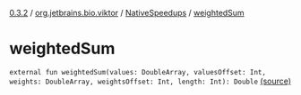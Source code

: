 [0.3.2](../../index.md) / [org.jetbrains.bio.viktor](../index.md) / [NativeSpeedups](index.md) / [weightedSum](.)

# weightedSum

`external fun weightedSum(values: DoubleArray, valuesOffset: Int, weights: DoubleArray, weightsOffset: Int, length: Int): Double` [(source)](https://github.com/JetBrains-Research/viktor/blob/0.3.2/src/main/kotlin/org/jetbrains/bio/viktor/NativeSpeedups.kt#L72)
